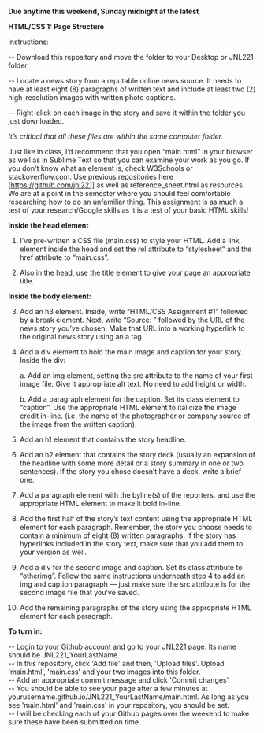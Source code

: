 **Due anytime this weekend, Sunday midnight at the latest**  

**HTML/CSS 1: Page Structure**  

Instructions: 

-- Download this repository and move the folder to your Desktop or JNL221 folder.

-- Locate a news story from a reputable online news source. It needs to have at least eight (8) paragraphs of written text and include at least two (2) high-resolution images with written photo captions.

-- Right-click on each image in the story and save it within the folder you just downloaded.

*It’s critical that all these files are within the same computer folder.*

Just like in class, I’d recommend that you open “main.html” in your browser as well as in Sublime Text so that you can examine your work as you go. If you don't know what an element is, check W3Schools or stackoverflow.com. Use previous repositories here [https://github.com/jnl221] as well as reference_sheet.html as resources. We are at a point in the semester where you should feel comfortable researching how to do an unfamiliar thing. This assignment is as much a test of your research/Google skills as it is a test of your basic HTML skills!

 
**Inside the head element**

1. I’ve pre-written a CSS file (main.css) to style your HTML. Add a link element inside the head and set the rel attribute to “stylesheet” and the href attribute to “main.css”.

2. Also in the head, use the title element to give your page an appropriate title.

**Inside the body element:**  

3. Add an h3 element. Inside, write “HTML/CSS Assignment #1” followed by a break element. Next, write “Source: ” followed by the URL of the news story you’ve chosen. Make that URL into a working hyperlink to the original news story using an a tag.

4. Add a div element to hold the main image and caption for your story. Inside the div:

	a. Add an img element, setting the src attribute to the name of your first image file. Give it appropriate alt text. No need to add height or width.

	b. Add a paragraph element for the caption. Set its class element to “caption”. Use the appropriate HTML element to italicize the image credit in-line. (i.e. the name of the photographer or company source of the image from the written caption).

5. Add an h1 element that contains the story headline.

6. Add an h2 element that contains the story deck (usually an expansion of the headline with some more detail or a story summary in one or two sentences). If the story you chose doesn’t have a deck, write a brief one.

7. Add a paragraph element with the byline(s) of the reporters, and use the appropriate HTML element to make it bold in-line.

8. Add the first half of the story’s text content using the appropriate HTML element for each paragraph. Remember, the story you choose needs to contain a minimum of eight (8) written paragraphs. If the story has hyperlinks included in the story text, make sure that you add them to your version as well. 

9. Add a div for the second image and caption. Set its class attribute to “otherimg”. Follow the same instructions underneath step 4 to add an img and caption paragraph — just make sure the src attribute is for the second image file that you’ve saved.

10. Add the remaining paragraphs of the story using the appropriate HTML element for each paragraph.

 

**To turn in:**  

-- Login to your Github account and go to your JNL221 page. Its name should be JNL221_YourLastName.  
-- In this repository, click 'Add file' and then, 'Upload files'. Upload 'main.html', 'main.css' and your two images into this folder.  
-- Add an appropriate commit message and click 'Commit changes'.  
-- You should be able to see your page after a few minutes at yourusername.github.io/JNL221_YourLastName/main.html. As long as you see 'main.html' and 'main.css' in your repository, you should be set.  
-- I will be checking each of your Github pages over the weekend to make sure these have been submitted on time.  

